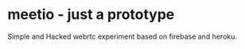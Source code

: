 meetio - just a prototype
======

Simple and Hacked webrtc experiment based on firebase and heroku.
